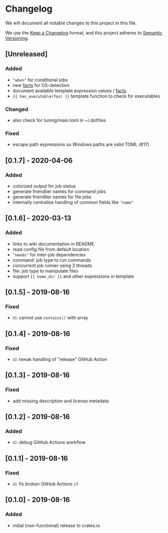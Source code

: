 # Changelog

We will document all notable changes to this project in this file.

We use the [Keep a Changelog](https://keepachangelog.com/en/1.0.0/) format,
and this project adheres to [Semantic Versioning](https://semver.org/spec/v2.0.0.html).

## [Unreleased]

### Added

- `"when"` for conditional jobs
- new [facts](./docs/template.md) for OS-detection
- document available template expression values / [facts](./docs/template.md)
- `{{ has_executable(foo) }}` template function to check for executables

### Changed

- also check for tuning/main.toml in ~/.dotfiles

### Fixed

- escape path expressions so Windows paths are valid TOML (#17)

## [0.1.7] - 2020-04-06

### Added

- colorized output for job status
- generate friendlier names for command jobs
- generate friendlier names for file jobs
- internally centralise handling of common fields like `"name"`

## [0.1.6] - 2020-03-13

### Added

- links to wiki documentation in README
- read config file from default location
- `"needs"` for inter-job dependencies
- command: job type to run commands
- concurrent job runner using 2 threads
- file: job type to manipulate files
- support `{{ home_dir }}` and other expressions in template

## [0.1.5] - 2019-08-16

### Fixed

- ci: cannot use `contains()` with array

## [0.1.4] - 2019-08-16

### Fixed

- ci: tweak handling of "release" GitHub Action

## [0.1.3] - 2019-08-16

### Fixed

- add missing description and license metadata

## [0.1.2] - 2019-08-16

### Added

- ci: debug GitHub Actions workflow

## [0.1.1] - 2019-08-16

### Fixed

- ci: fix broken GitHub Actions `if`

## [0.1.0] - 2019-08-16

### Added

- initial (non-functional) release to crates.io
